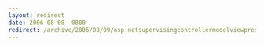 ```yaml
---
layout: redirect
date: 2006-08-08 -0800
redirect: /archive/2006/08/09/asp.netsupervisingcontrollermodelviewpresenterfromschematictounitteststocode.aspx/
---
```

